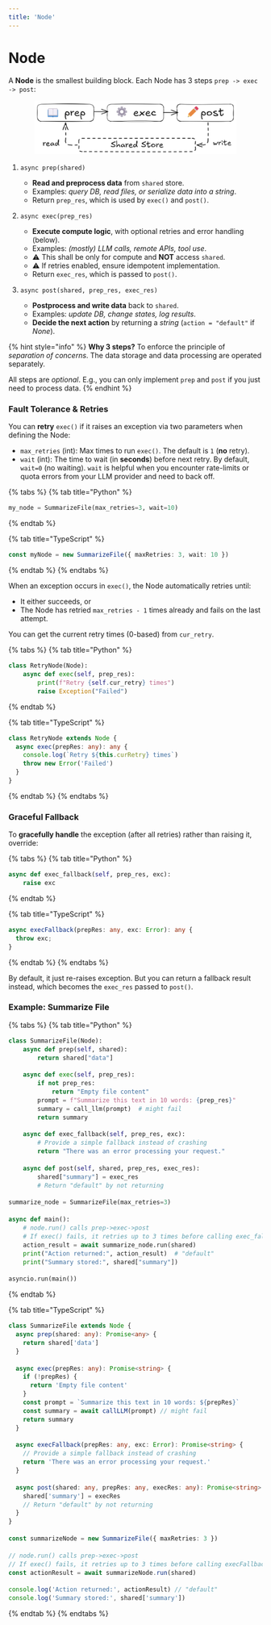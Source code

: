```yaml
---
title: 'Node'
---
```


# Node

A **Node** is the smallest building block. Each Node has 3 steps `prep -> exec -> post`:

<div align="center">
  <img src="https://github.com/the-pocket/.github/raw/main/assets/node.png?raw=true" width="400"/>
</div>

1. `async prep(shared)`

   - **Read and preprocess data** from `shared` store.
   - Examples: _query DB, read files, or serialize data into a string_.
   - Return `prep_res`, which is used by `exec()` and `post()`.

2. `async exec(prep_res)`

   - **Execute compute logic**, with optional retries and error handling (below).
   - Examples: _(mostly) LLM calls, remote APIs, tool use_.
   - ⚠️ This shall be only for compute and **NOT** access `shared`.
   - ⚠️ If retries enabled, ensure idempotent implementation.
   - Return `exec_res`, which is passed to `post()`.

3. `async post(shared, prep_res, exec_res)`
   - **Postprocess and write data** back to `shared`.
   - Examples: _update DB, change states, log results_.
   - **Decide the next action** by returning a _string_ (`action = "default"` if _None_).

{% hint style="info" %}
**Why 3 steps?** To enforce the principle of _separation of concerns_. The data storage and data processing are operated separately.

All steps are _optional_. E.g., you can only implement `prep` and `post` if you just need to process data.
{% endhint %}

### Fault Tolerance & Retries

You can **retry** `exec()` if it raises an exception via two parameters when defining the Node:

- `max_retries` (int): Max times to run `exec()`. The default is `1` (**no** retry).
- `wait` (int): The time to wait (in **seconds**) before next retry. By default, `wait=0` (no waiting).
  `wait` is helpful when you encounter rate-limits or quota errors from your LLM provider and need to back off.

{% tabs %}
{% tab title="Python" %}

```python
my_node = SummarizeFile(max_retries=3, wait=10)
```

{% endtab %}

{% tab title="TypeScript" %}

```typescript
const myNode = new SummarizeFile({ maxRetries: 3, wait: 10 })
```
{% endtab %}
{% endtabs %}


When an exception occurs in `exec()`, the Node automatically retries until:

- It either succeeds, or
- The Node has retried `max_retries - 1` times already and fails on the last attempt.

You can get the current retry times (0-based) from `cur_retry`.

{% tabs %}
{% tab title="Python" %}

```python
class RetryNode(Node):
    async def exec(self, prep_res):
        print(f"Retry {self.cur_retry} times")
        raise Exception("Failed")
```

{% endtab %}

{% tab title="TypeScript" %}

```typescript
class RetryNode extends Node {
  async exec(prepRes: any): any {
    console.log(`Retry ${this.curRetry} times`)
    throw new Error('Failed')
  }
}
```

{% endtab %}
{% endtabs %}

### Graceful Fallback

To **gracefully handle** the exception (after all retries) rather than raising it, override:

{% tabs %}
{% tab title="Python" %}

```python
async def exec_fallback(self, prep_res, exc):
    raise exc
```

{% endtab %}

{% tab title="TypeScript" %}

```typescript
async execFallback(prepRes: any, exc: Error): any {
  throw exc;
}
```

{% endtab %}
{% endtabs %}

By default, it just re-raises exception. But you can return a fallback result instead, which becomes the `exec_res` passed to `post()`.

### Example: Summarize File

{% tabs %}
{% tab title="Python" %}

```python
class SummarizeFile(Node):
    async def prep(self, shared):
        return shared["data"]

    async def exec(self, prep_res):
        if not prep_res:
            return "Empty file content"
        prompt = f"Summarize this text in 10 words: {prep_res}"
        summary = call_llm(prompt)  # might fail
        return summary

    async def exec_fallback(self, prep_res, exc):
        # Provide a simple fallback instead of crashing
        return "There was an error processing your request."

    async def post(self, shared, prep_res, exec_res):
        shared["summary"] = exec_res
        # Return "default" by not returning

summarize_node = SummarizeFile(max_retries=3)

async def main():
    # node.run() calls prep->exec->post
    # If exec() fails, it retries up to 3 times before calling exec_fallback()
    action_result = await summarize_node.run(shared)
    print("Action returned:", action_result)  # "default"
    print("Summary stored:", shared["summary"])

asyncio.run(main())
```

{% endtab %}

{% tab title="TypeScript" %}

```typescript
class SummarizeFile extends Node {
  async prep(shared: any): Promise<any> {
    return shared['data']
  }

  async exec(prepRes: any): Promise<string> {
    if (!prepRes) {
      return 'Empty file content'
    }
    const prompt = `Summarize this text in 10 words: ${prepRes}`
    const summary = await callLLM(prompt) // might fail
    return summary
  }

  async execFallback(prepRes: any, exc: Error): Promise<string> {
    // Provide a simple fallback instead of crashing
    return 'There was an error processing your request.'
  }

  async post(shared: any, prepRes: any, execRes: any): Promise<string> {
    shared['summary'] = execRes
    // Return "default" by not returning
  }
}

const summarizeNode = new SummarizeFile({ maxRetries: 3 })

// node.run() calls prep->exec->post
// If exec() fails, it retries up to 3 times before calling execFallback()
const actionResult = await summarizeNode.run(shared)

console.log('Action returned:', actionResult) // "default"
console.log('Summary stored:', shared['summary'])
```

{% endtab %}
{% endtabs %}
